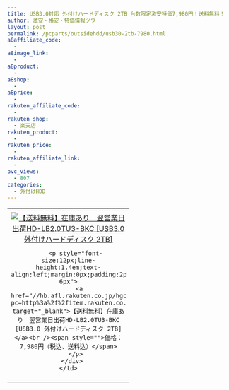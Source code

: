 ```yaml
---
title: USB3.0対応 外付けハードディスク 2TB 台数限定激安特価7,980円！送料無料！
author: 激安・格安・特価情報ツウ
layout: post
permalink: /pcparts/outsidehdd/usb30-2tb-7980.html
a8affiliate_code:
  -
a8image_link:
  -
a8product:
  -
a8shop:
  -
a8price:
  -
rakuten_affiliate_code:
  -
rakuten_shop:
  - 楽天店
rakuten_product:
  -
rakuten_price:
  -
rakuten_affiliate_link:
  -
pvc_views:
  - 807
categories:
  - 外付けHDD
---
```

<table border="0" cellpadding="0" cellspacing="0">
  <tr>
    <td valign="top">
      <div style="border:1px none;margin:0px;padding:6px 0px;width:260px;text-align:center;float:left">
        <a href="//hb.afl.rakuten.co.jp/hgc/0cf203cc.cd809adf.0cf203cd.b1de4e43/?pc=http%3a%2f%2fitem.rakuten.co.jp%2fetre%2f950166%2f%3fscid%3daf_link_tbl&m=http%3a%2f%2fm.rakuten.co.jp%2fetre%2fi%2f10009331%2f" target="_blank"><img src="//hbb.afl.rakuten.co.jp/hgb/?pc=http%3a%2f%2fthumbnail.image.rakuten.co.jp%2f%400_mall%2fetre%2fcabinet%2fitemimage02%2fhd-lbtu3-bkc.jpg%3f_ex%3d240x240&m=http%3a%2f%2fthumbnail.image.rakuten.co.jp%2f%400_mall%2fetre%2fcabinet%2fitemimage02%2fhd-lbtu3-bkc.jpg" alt="【送料無料】在庫あり　翌営業日出荷HD-LB2.0TU3-BKC [USB3.0 外付けハードディスク 2TB]" border="0" style="margin:0px;padding:0px" /></a>

        <p style="font-size:12px;line-height:1.4em;text-align:left;margin:0px;padding:2px 6px">
          <a href="//hb.afl.rakuten.co.jp/hgc/0cf203cc.cd809adf.0cf203cd.b1de4e43/?pc=http%3a%2f%2fitem.rakuten.co.jp%2fetre%2f950166%2f%3fscid%3daf_link_tbl&m=http%3a%2f%2fm.rakuten.co.jp%2fetre%2fi%2f10009331%2f" target="_blank">【送料無料】在庫あり　翌営業日出荷HD-LB2.0TU3-BKC [USB3.0 外付けハードディスク 2TB]</a><br /><span style="">価格：7,980円（税込、送料込）</span>
        </p>
      </div>
    </td>
  </tr>
</table>